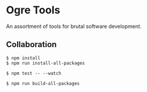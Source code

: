 # Ogre Tools

An assortment of tools for brutal software development.

## Collaboration

```
$ npm install
$ npm run install-all-packages

$ npm test -- --watch

$ npm run build-all-packages
```
